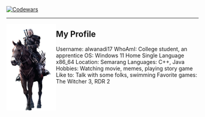 [![Codewars](https://www.codewars.com/users/alwanadi17/badges/small)](https://www.codewars.com/users/alwanadi17)

---------------------------------------------------------------------------------------------------------------------------


<img align="left" src="img/geraltOnRoach.png" width="130px"/>

My Profile
-------------------------------
Username: alwanadi17
WhoAmI: College student, an apprentice
OS: Windows 11 Home Single Language x86_64
Location: Semarang
Languages: C++, Java
Hobbies: Watching movie, memes, playing story game
Like to: Talk with some folks, swimming
Favorite games: The Witcher 3, RDR 2
